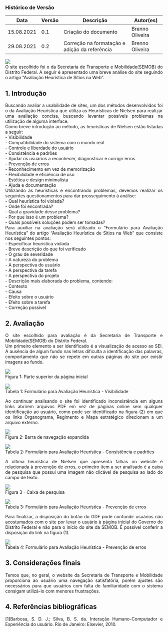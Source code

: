 ### Histórico de Versão
Data | Versão | Descrição | Autor(es)
 -- | -- | -- | -- 
 15.08.2021 | 0.1 | Criação do documento | Brenno Oliveira
 29.08.2021 | 0.2 | Correção na formatação e adição da referência | Brenno Oliveira

<img src="images/semob_logo.png">

<div style="text-align: justify">O site escolhido foi o da Secretaria de Transporte e Mobilidade(SEMOB) do Distrito Federal. A seguir é apresentado uma breve análise do site seguindo o artigo “Avaliação Heurística de Sítios na Web”.</div>

## 1. Introdução

<div style="text-align: justify">Buscando avaliar a usabilidade de sites, um dos métodos desenvolvidos foi o da Avaliação Heurística que utiliza as Heurísticas de Nielsen para realizar uma avaliação concisa, buscando levantar possíveis problemas na utilização de alguma interface.</div>

<div style="text-align: justify">Como breve introdução ao método, as heurísticas de Nielsen estão listadas a seguir:</div>
-   Visibilidade<br>
-   Compatibilidade do sistema com o mundo real<br>
-   Controle e liberdade do usuário<br>    
-   Consistência e padrões<br>    
-   Ajudar os usuários a reconhecer, diagnosticar e corrigir erros<br>
-   Prevenção de erros<br>    
-   Reconhecimento em vez de memorização<br>    
-   Flexibilidade e eficiência de uso<br>    
-   Estética e design minimalista<br>    
-   Ajuda e documentação<br>   

<div style="text-align: justify">Utilizando as heurísticas e encontrando problemas, devemos realizar os seguintes questionamentos para dar prosseguimento à análise:</div>
-   Qual heurística foi violada?<br>    
-   Onde foi encontrada?<br>    
-   Qual a gravidade desse problema?<br>
-   Por que isso é um problema?<br>
-   Quais possíveis soluções podem ser tomadas?<br>

<div style="text-align: justify">Para auxiliar na avaliação será utilizado o “Formulário para Avaliação Heurística” do artigo “Avaliação Heurística de Sítios na Web” que consiste nos seguintes pontos:</div>
-   Especificar heurística violada<br>    
-   Breve descrição do que foi verificado<br>    
-   O grau de severidade<br>    
-   A natureza do problema<br>    
-   A perspectiva do usuário<br>    
-   A perspectiva da tarefa<br>    
-   A perspectiva do projeto<br>    
-   Descrição mais elaborada do problema, contendo:<br>    
	- Contexto<br>    
	- Causa<br>    
	- Efeito sobre o usuário<br>    
	- Efeito sobre a tarefa<br>    
	- Correção possível<br>    

## 2. Avaliação

<div style="text-align: justify">O site escolhido para avaliação é da Secretaria de Transporte e Mobilidade(SEMOB) do Distrito Federal.</div>

<div style="text-align: justify">Um primeiro elemento a ser identificado é a visualização de acesso ao SEI. A ausência de algum fundo nas letras dificulta a identificação das palavras, comportamento que não se repete em outras páginas do site por existir imagens ao fundo.</div>

<img src="images/site-selecionado-figura1.png"> <br>
Figura 1: Parte superior da página inicial<br>

<img src="images/site-selecionado-tabela1.png"> <br>
Tabela 1: Formulário para Avaliação Heurística - Visibilidade<br>

<div style="text-align: justify">Ao continuar analisando o site foi identificado inconsistência em alguns links abrirem arquivos PDF em vez de páginas online sem qualquer identificação ao usuário, como pode ser identificado na figura (2) em que os links Organograma, Regimento e Mapa estratégico direcionam a um arquivo externo.<div style="text-align: justify">

<img src="images/site-selecionado-figura2.png"> <br>
Figura 2: Barra de navegação expandida<br>

<img src="images/site-selecionado-tabela2.png"> <br>
Tabela 2: Formulário para Avaliação Heurística - Consistência e padrões<br>

<div style="text-align: justify">A última heurística de Nielsen que apresenta falhas no website é relacionada à prevenção de erros, o primeiro item a ser analisado é a caixa de pesquisa que possui uma imagem não clicável de pesquisa ao lado do campo de texto.</div>

<img src="images/site-selecionado-figura3.png"> <br>
Figura 3 - Caixa de pesquisa<br>

<img src="images/site-selecionado-tabela3.png"><br>
Tabela 3: Formulário para Avaliação Heurística - Prevenção de erros<br>

<div style="text-align: justify">Para finalizar, a disposição do botão do GDF pode confundir usuários não acostumados com o site por levar o usuário à página inicial do Governo do Distrito Federal e não para o início do site da SEMOB. É possível conferir a disposição do link na figura (1).</div>

<img src="images/site-selecionado-tabela4.png"><br>
Tabela 4: Formulário para Avaliação Heurística - Prevenção de erros<br>

## 3. Considerações finais
<div style="text-align: justify">Temos que, no geral, o website da Secretaria de Transporte e Mobilidade proporciona ao usuário uma navegação satisfatória, porém ajustes são necessários para que usuários com falta de familiaridade com o sistema consigam utilizá-lo com menores frustrações.</div>

## 4. Referências bibliográficas

[1]Barbosa, S. D. J.; Silva, B. S. da. Interação Humano-Computador e Experiência do usuário. Rio de Janeiro: Elsevier, 2010.